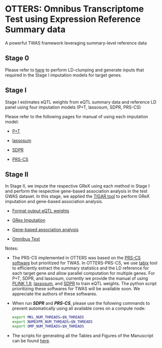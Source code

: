 # OTTERS: Omnibus Transcriptome Test using Expression Reference Summary data

A powerful TWAS framework leveraging summary-level reference data

## Stage 0

Please refer to [here](Preparation/README.md) to perform LD-clumping and generate inputs that required in the Stage I imputation models for target genes. 

## Stage I

Stage I estimates eQTL weights from eQTL summary data and reference LD panel using four imputation models (P+T, lassosum, SDPR, PRS-CS)

Please refer to the following pages for manual of using each imputation model:

- [P+T](Imputation/P+T/README.md)

- [lassosum](Imputation/lassosum/README.md)

- [SDPR](Imputation/SDPR/README.md)

- [PRS-CS](Imputation/PRScs/README.md)


## Stage II

In Stage II, we impute the respective GReX using each method in Stage I and perform the respective gene-based association analysis in the test GWAS dataset. In this stage, we applied the [TIGAR tool](https://github.com/yanglab-emory/TIGAR) to perform GReX imputation and gene-based association analysis. 

 - [Format output eQTL weights](https://github.com/daiqile96/OTTERS/tree/main/Testing#format)
  
 - [GRex Imputation](https://github.com/daiqile96/OTTERS/tree/main/Testing#grex-imputation)
  
 - [Gene-based association analysis](https://github.com/daiqile96/OTTERS/tree/main/Testing#gene-based-association-test)

 - [Omnibus Test](https://github.com/daiqile96/OTTERS/tree/main/Testing#omnibus-test)

Notes:

- The PRS-CS implemented in OTTERS was based on the [PRS-CS software](https://github.com/getian107/PRScs) but prioritized for TWAS. In OTTERS-PRS-CS, we use [tabix](http://www.htslib.org/doc/tabix.html) tool to efficiently extract the summary statistics and the LD reference for each target gene and allow parallel computation for multiple genes. For P+T, SDPR, and lassosum, currently we provide the manual of using [PLINK 1.9](https://www.cog-genomics.org/plink), [lassosum](https://github.com/tshmak/lassosum), and [SDPR](https://github.com/eldronzhou/SDPR) to train eQTL weights. The python script prioritizing these softwares for TWAS will be available soon. We appreciate the authors of these softwares. 

- When run ***SDPR*** and ***PRS-CS***, please use the following commands to prevent automatically using  all available cores on a compute node:

  ```bash
  export MKL_NUM_THREADS=$N_THREADS
  export NUMEXPR_NUM_THREADS=$N_THREADS
  export OMP_NUM_THREADS=$N_THREADS
  ```

- The scripts for generating all the Tables and Figures of the Manuscript can be found [here](https://htmlpreview.github.io/?https://github.com/daiqile96/OTTERS/blob/main/Manuscript/FiguresAndTables.html). 
